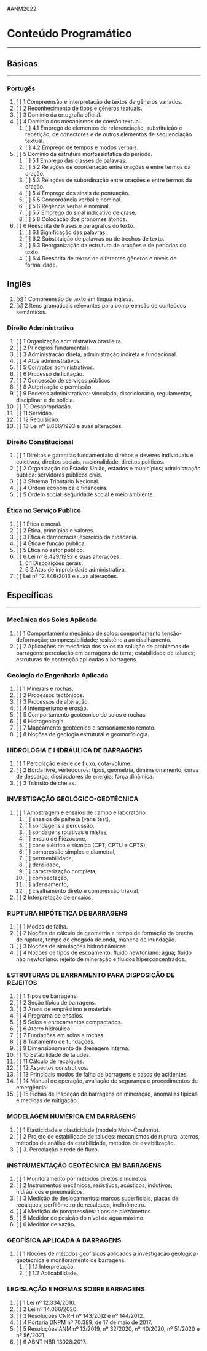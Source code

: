 #ANM2022

# Conteúdo Programático

--------------------------

## Básicas
-------
### Portugês
1. [ ] 1 Compreensão e interpretação de textos de gêneros variados. 
2. [ ] 2 Reconhecimento de tipos e gêneros textuais. 
3. [ ] 3 Domínio da ortografia oficial. 
4. [ ] 4 Domínio dos mecanismos de coesão textual. 
	1. [ ] 4.1 Emprego de elementos de referenciação, substituição e repetição, de conectores e de outros elementos de sequenciação textual. 
	2. [ ] 4.2 Emprego de tempos e modos verbais. 
5. [ ] 5 Domínio da estrutura morfossintática do período. 
	1. [ ] 5.1 Emprego das classes de palavras. 
	2. [ ] 5.2 Relações de coordenação entre orações e entre termos da oração. 
	3. [ ] 5.3 Relações de subordinação entre orações e entre termos da oração. 
	4. [ ] 5.4 Emprego dos sinais de pontuação. 
	5. [ ] 5.5 Concordância verbal e nominal. 
	6. [ ] 5.6 Regência verbal e nominal. 
	7. [ ] 5.7 Emprego do sinal indicativo de crase. 
	8. [ ] 5.8 Colocação dos pronomes átonos. 
6. [ ] 6 Reescrita de frases e parágrafos do texto. 
	1. [ ] 6.1 Significação das palavras. 
	2. [ ] 6.2 Substituição de palavras ou de trechos de texto. 
	3. [ ] 6.3 Reorganização da estrutura de orações e de períodos do texto. 
	4. [ ] 6.4 Reescrita de textos de diferentes gêneros e níveis de formalidade.

## Inglês
1. [x] 1 Compreensão de texto em língua inglesa. 
2. [x] 2 Itens gramaticais relevantes para compreensão de conteúdos semânticos.

### Direito Administrativo
1. [ ] 1 Organização administrativa brasileira. 
2. [ ] 2 Princípios fundamentais. 
3. [ ] 3 Administração direta, administração indireta e fundacional. 
4. [ ] 4 Atos administrativos. 
5. [ ] 5 Contratos administrativos. 
6. [ ] 6 Processo de licitação. 
7. [ ] 7 Concessão de serviços públicos. 
8. [ ] 8 Autorização e permissão. 
9. [ ] 9 Poderes administrativos: vinculado, discricionário, regulamentar, disciplinar e de polícia. 
10. [ ] 10 Desapropriação. 
11. [ ] 11 Servidão. 
12. [ ] 12 Requisição. 
13. [ ] 13 Lei nº 8.666/1993 e suas alterações.

### Direito Constitucional
1. [ ] 1 Direitos e garantias fundamentais: direitos e deveres individuais e coletivos, direitos sociais, nacionalidade, direitos políticos. 
2. [ ] 2 Organização do Estado: União, estados e municípios; administração pública: servidores públicos civis. 
3. [ ] 3 Sistema Tributário Nacional. 
4. [ ] 4 Ordem econômica e financeira. 
5. [ ] 5 Ordem social: seguridade social e meio ambiente.

### Ética no Serviço Público
1. [ ] 1 Ética e moral. 
2. [ ] 2 Ética, princípios e valores. 
3. [ ] 3 Ética e democracia: exercício da cidadania. 
4. [ ] 4 Ética e função pública. 
5. [ ] 5 Ética no setor público. 
6. [ ] 6 Lei nº 8.429/1992 e suas alterações. 
	1. 6.1 Disposições gerais. 
	2. 6.2 Atos de improbidade administrativa. 
7. [ ] Lei nº 12.846/2013 e suas alterações.

## Específicas
--------------------------
### Mecânica dos Solos Aplicada
1. [ ] 1 Comportamento mecânico de solos: comportamento tensão-deformação; compressibilidade; resistência ao cisalhamento. 
2. [ ] 2 Aplicações de mecânica dos solos na solução de problemas de barragens: percolação em barragens de terra; estabilidade de taludes; estruturas de contenção aplicadas a barragens.

### Geologia de Engenharia Aplicada
1. [ ] 1 Minerais e rochas. 
2. [ ] 2 Processos tectônicos. 
3. [ ] 3 Processos de alteração. 
4. [ ] 4 Intemperismo e erosão. 
5. [ ] 5 Comportamento geotécnico de solos e rochas. 
6. [ ] 6 Hidrogeologia. 
7. [ ] 7 Mapeamento geotécnico e sensoriamento remoto. 
8. [ ] 8 Noções de geologia estrutural e geomorfologia.

### HIDROLOGIA E HIDRÁULICA DE BARRAGENS
1. [ ] 1 Percolação e rede de fluxo, cota-volume. 
2. [ ] 2 Borda livre, vertedouros: tipos, geometria, dimensionamento, curva de descarga, dissipadores de energia; força dinâmica. 
3. [ ] 3 Trânsito de cheias.

### INVESTIGAÇÃO GEOLÓGICO-GEOTÉCNICA
1. [ ] 1 Amostragem e ensaios de campo e laboratório: 
	1. [ ] ensaios de palheta (vane test), 
	2. [ ] sondagens a percussão, 
	3. [ ] sondagens rotativas e mistas, 
	4. [ ] ensaio de Piezocone, 
	5. [ ] cone elétrico e sísmico (CPT, CPTU e CPTS), 
	6. [ ] compressão simples e diametral, 
	7. [ ] permeabilidade, 
	8. [ ] densidade, 
	9. [ ] caracterização completa, 
	10. [ ] compactação, 
	11. [ ] adensamento, 
	12. [ ] cisalhamento direto e compressão triaxial. 
2. [ ] 2 Interpretação de ensaios.

### RUPTURA HIPÓTETICA DE BARRAGENS
1. [ ] 1 Modos de falha. 
2. [ ] 2 Noções de cálculo da geometria e tempo de formação da brecha de ruptura, tempo de chegada de onda, mancha de inundação. 
3. [ ] 3 Noções de simulações hidrodinâmicas. 
4. [ ] 4 Noções de tipos de escoamento: fluido newtoniano: água; fluido não newtoniano: rejeito de mineração e fluidos hiperconcentrados.

### ESTRUTURAS DE BARRAMENTO PARA DISPOSIÇÃO DE REJEITOS
1. [ ] 1 Tipos de barragens. 
2. [ ] 2 Seção típica de barragens. 
3. [ ] 3 Áreas de empréstimo e materiais. 
4. [ ] 4 Programa de ensaios. 
5. [ ] 5 Solos e enrocamentos compactados. 
6. [ ] 6 Aterro hidráulico.
7. [ ] 7 Fundações em solos e rochas. 
8. [ ] 8 Tratamento de fundações. 
9. [ ] 9 Dimensionamento de drenagem interna. 
10. [ ] 10 Estabilidade de taludes. 
11. [ ] 11 Cálculo de recalques. 
12. [ ] 12 Aspectos construtivos. 
13. [ ] 13 Principais modos de falha de barragens e casos de acidentes. 
14. [ ] 14 Manual de operação, avaliação de segurança e procedimentos de emergência. 
15. [ ] 15 Fichas de inspeção de barragens de mineração, anomalias típicas e medidas de mitigação.

### MODELAGEM NUMÉRICA EM BARRAGENS
1. [ ] 1 Elasticidade e plasticidade (modelo Mohr-Coulomb). 
2. [ ] 2 Projeto de estabilidade de taludes: mecanismos de ruptura, aterros, métodos de análise da estabilidade, métodos de estabilização. 
3. [ ] 3. Percolação e rede de fluxo.

### INSTRUMENTAÇÃO GEOTÉCNICA EM BARRAGENS
1. [ ] 1 Monitoramento por métodos diretos e indiretos. 
2. [ ] 2 Instrumentos mecânicos, resistivos, acústicos, indutivos, hidráulicos e pneumáticos. 
3. [ ] 3 Medição de deslocamentos: marcos superficiais, placas de recalques, perfilômetro de recalques, inclinômetro. 
4. [ ] 4 Medição de poropressões: tipos de piezômetros. 
5. [ ] 5 Medidor de posição do nível de água máximo. 
6. [ ] 6 Medidor de vazão.

### GEOFÍSICA APLICADA A BARRAGENS
1. [ ] 1 Noções de métodos geofísicos aplicados a investigação geológica-geotécnica e monitoramento de barragens. 
	1. [ ] 1.1 Interpretação. 
	2. [ ] 1.2 Aplicabilidade.

### LEGISLAÇÃO E NORMAS SOBRE BARRAGENS
1. [ ]  1 Lei nº 12.334/2010. 
2. [ ] 2 Lei nº 14.066/2020. 
3. [ ] 3 Resoluções CNRH nº 143/2012 e nº 144/2012. 
4. [ ] 4 Portaria DNPM nº 70.389, de 17 de maio de 2017. 
5. [ ] 5 Resoluções ANM nº 13/2019, nº 32/2020, nº 40/2020, nº 51/2020 e nº 56/2021. 
6. [ ] 6 ABNT NBR 13028:2017.
